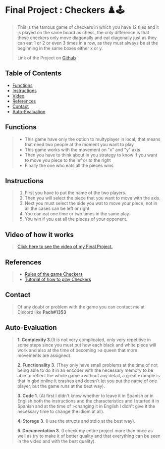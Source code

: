 # Final Project : Checkers :chess_pawn::joystick:
>This is the famous game of checkers in which you have 12 tiles and it is played on the same board as chess, the only difference is that these checkers only move diagonally and eat diagonally just as they can eat 1 or 2 or even 3 times in a row, as they must always be at the beginning in the same boxes either x or y.
>
>Link of the Project on [Github](https://github.com/Pach0411/C/blob/main/PIA%20(FINAL%20PROYECT)/main.c "here")

## Table of Contents
* [Functions](#Functions)
* [Instructions](#Instructions)
* [Video](#Video-of-how-it-works)
* [References](#References)
* [Contact](#Contact)
* [Auto-Evaluation](#Auto-Evaluation)
<!-- * [License](#license) -->

## Functions
>- This game have only the option to multyplayer in local, that means that need two people at the moment you want to play
>- This game works with the movement on "x" and "y" axis
>- Then you have to think about in you strategy to know if you want to move you piece to the lef or to the right
>- Finally the one who eats all the pieces wins

## Instructions
>1. First you have to put the name of the two players.
>2. Then you will select the piece that you want to move with the axis.
>3. Next you must select the side you wat to move your piece, not in all the cases can be left or right.
>4. You can eat one time or two times in the same play. 
>5. You win if you eat all the pieces of your opponent.

## Video of how it works
>[Click here to see the video of my Final Project.](https://youtu.be/JxmLmsTfFjw "here.")

## References
>- [Rules of the game Checkers](https://ctycms.com/mn-rochester/docs/checkers-instructions.pdf "here")
>- [Tutorial of how to play Checkers](https://www.youtube.com/watch?v=ScKIdStgAfU "here")

## Contact
>Of any doubt or problem with the game you can contact me at Discord like **Pach#1353**

## Auto-Evaluation
>**1. Complexity 3**.(It is not very complicated, only very repetitive in some steps since you must put how each black and white piece will work and also at the time of becoming >a queen that more movements are assigned).
>
>**2. Functionality 3**. (They only have small problems at the time of not being able to do it in an encoder with the necessary memory to be able to reflect the whole game >without any detail, a great example is that in gbd online it crashes and doesn't let you put the name of one player, but the game runs at the best way).
>
>**3. Code 1**. (At first I didn't know whether to leave it in Spanish or in English both the instructions and the characteristics and I started it in Spanish and at the time of >changing it in English I didn't give it the necessary time to change the idiom at all).
>
>**4. Storage 3**. (I use the structs and stdio at the best way).
>
>**5. Documentation 3**. (I check my entire project more than once as well as try to make it of better quality and that everything can be seen in the video and with the best quality).




